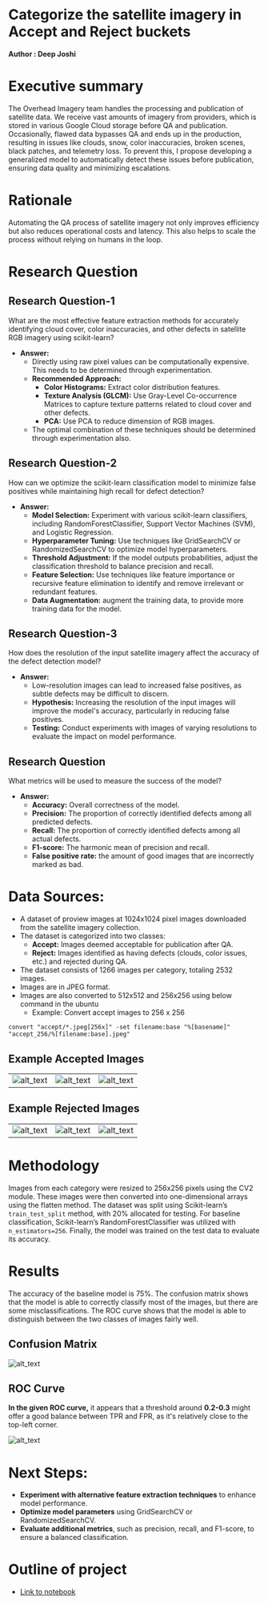 # Categorize the satellite imagery in Accept and Reject buckets

**Author : Deep Joshi**


# Executive summary

The Overhead Imagery team handles the processing and publication of satellite data. We receive vast amounts of imagery from providers, which is stored in various Google Cloud storage before QA and publication. Occasionally, flawed data bypasses QA and ends up in the production, resulting in issues like clouds, snow, color inaccuracies, broken scenes, black patches, and telemetry loss. To prevent this, I propose developing a generalized model to automatically detect these issues before publication, ensuring data quality and minimizing escalations.


# Rationale 

Automating the QA process of satellite imagery not only improves efficiency but also reduces operational costs and latency. This also helps to scale the process without relying on humans in the loop. 


# Research Question 


## Research Question-1

What are the most effective feature extraction methods for accurately identifying cloud cover, color inaccuracies, and other defects in satellite RGB imagery using scikit-learn?



* **Answer:**
    * Directly using raw pixel values can be computationally expensive. This needs to be determined through experimentation.
    * **Recommended Approach:**
        * **Color Histograms:** Extract color distribution features.
        * **Texture Analysis (GLCM):** Use Gray-Level Co-occurrence Matrices to capture texture patterns related to cloud cover and other defects.
        * **PCA:** Use PCA to reduce dimension of RGB images.
    * The optimal combination of these techniques should be determined through experimentation also.


## Research Question-2

How can we optimize the scikit-learn classification model to minimize false positives while maintaining high recall for defect detection?



* **Answer:**
    * **Model Selection:** Experiment with various scikit-learn classifiers, including RandomForestClassifier, Support Vector Machines (SVM), and Logistic Regression.
    * **Hyperparameter Tuning:** Use techniques like GridSearchCV or RandomizedSearchCV to optimize model hyperparameters.
    * **Threshold Adjustment:** If the model outputs probabilities, adjust the classification threshold to balance precision and recall.
    * **Feature Selection:** Use techniques like feature importance or recursive feature elimination to identify and remove irrelevant or redundant features.
    * **Data Augmentation:** augment the training data, to provide more training data for the model.


## Research Question-3

How does the resolution of the input satellite imagery affect the accuracy of the defect detection model?



* **Answer:**
    * Low-resolution images can lead to increased false positives, as subtle defects may be difficult to discern.
    * **Hypothesis:** Increasing the resolution of the input images will improve the model's accuracy, particularly in reducing false positives.
    * **Testing:** Conduct experiments with images of varying resolutions to evaluate the impact on model performance.


## Research Question

What metrics will be used to measure the success of the model?



* **Answer:**
    * **Accuracy:** Overall correctness of the model.
    * **Precision:** The proportion of correctly identified defects among all predicted defects.
    * **Recall:** The proportion of correctly identified defects among all actual defects.
    * **F1-score:** The harmonic mean of precision and recall.
    * **False positive rate:** the amount of good images that are incorrectly marked as bad.


# Data Sources:



* A dataset of proview images at 1024x1024 pixel images downloaded from the satellite imagery collection.
* The dataset is categorized into two classes:
    * **Accept:** Images deemed acceptable for publication after QA.
    * **Reject:** Images identified as having defects (clouds, color issues, etc.) and rejected during QA.
* The dataset consists of 1266 images per category, totaling 2532 images.
* Images are in JPEG format.
* Images are also converted to 512x512 and 256x256 using below command in the ubuntu
    * Example: Convert accept images to 256 x 256  

```convert "accept/*.jpeg[256x]" -set filename:base "%[basename]" "accept_256/%[filename:base].jpeg" ```

## Example Accepted Images


<table>
  <tr>
   <td>

<img src="images/image1.jpg" width="" alt="alt_text" title="image_tooltip">

   </td>
   <td>


<img src="images/image2.jpg" width="" alt="alt_text" title="image_tooltip">

   </td>
   <td>


<img src="images/image3.jpg" width="" alt="alt_text" title="image_tooltip">

   </td>
  </tr>
</table>



## Example Rejected Images


<table>
  <tr>
   <td>

<img src="images/image4.jpg" width="" alt="alt_text" title="image_tooltip">

   </td>
   <td>


<img src="images/image5.jpg" width="" alt="alt_text" title="image_tooltip">

   </td>
   <td>


<img src="images/image6.jpg" width="" alt="alt_text" title="image_tooltip">

   </td>
  </tr>
</table>




# Methodology

Images from each category were resized to 256x256 pixels using the CV2 module. These images were then converted into one-dimensional arrays using the flatten method.
The dataset was split using Scikit-learn’s `train_test_split` method, with 20% allocated for testing. For baseline classification, Scikit-learn’s RandomForestClassifier was utilized with `n_estimators=256`.
Finally, the model was trained on the test data to evaluate its accuracy.


# Results 
The accuracy of the baseline model is 75%. The confusion matrix shows that the model is able to correctly classify most of the images, but there are some misclassifications.
The ROC curve shows that the model is able to distinguish between the two classes of images fairly well.


## Confusion Matrix

![alt_text](images/image1.png "image_tooltip")



## ROC Curve

**In the given ROC curve,** it appears that a threshold around **0.2-0.3** might offer a good balance between TPR and FPR, as it's relatively close to the top-left corner.

![alt_text](images/image2.png "image_tooltip")

# Next Steps:
- **Experiment with alternative feature extraction techniques** to enhance model performance.
- **Optimize model parameters** using GridSearchCV or RandomizedSearchCV.
- **Evaluate additional metrics**, such as precision, recall, and F1-score, to ensure a balanced classification.

# Outline of project
- [Link to notebook](https://github.com/deepjoshi1/capstone_project/blob/52154fdbd2244b0eff6fc8111d898049c3a02cda/Capstone_Assignment_Initial_Report_and_Exploratory_Data_Analysis.ipynb)

